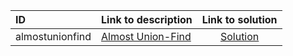 | ID | Link to description | Link to solution |
|:---|:---|:---:|
| almostunionfind | [Almost Union-Find](https://open.kattis.com/problems/almostunionfind) | [Solution](https://github.com/versenyi98/leetcode-solutions/tree/main/solutions/Almost%20Union-Find)|
